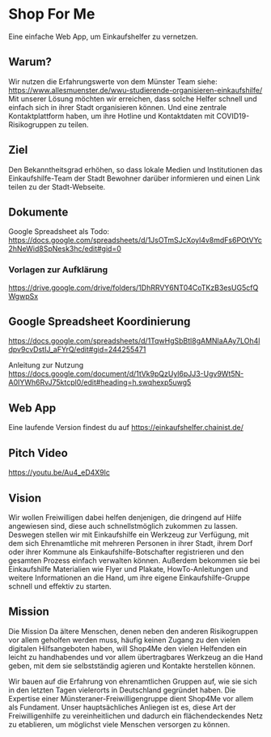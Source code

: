 # Shop For Me
Eine einfache Web App, um Einkaufshelfer zu vernetzen.

## Warum?
Wir nutzen die Erfahrungswerte von dem Münster Team
siehe: https://www.allesmuenster.de/wwu-studierende-organisieren-einkaufshilfe/
Mit unserer Lösung möchten wir erreichen, dass solche Helfer schnell und einfach sich in ihrer Stadt organisieren können. Und eine zentrale Kontaktplattform haben, um ihre Hotline und Kontaktdaten mit COVID19-Risikogruppen zu teilen.

## Ziel
Den Bekanntheitsgrad erhöhen, so dass lokale Medien und Institutionen das Einkaufshilfe-Team der Stadt Bewohner darüber informieren und einen Link teilen zu der Stadt-Webseite. 

## Dokumente
Google Spreadsheet als Todo: https://docs.google.com/spreadsheets/d/1JsOTmSJcXoyl4v8mdFs6POtVYc2hNeWid8SpNesk3hc/edit#gid=0

### Vorlagen zur Aufklärung
https://drive.google.com/drive/folders/1DhRRVY6NT04CoTKzB3esUG5cfQWgwpSx

## Google Spreadsheet Koordinierung
https://docs.google.com/spreadsheets/d/1TqwHgSbBtl8gAMNlaAAy7LOh4ldpv9cvDstIJ_aFYrQ/edit#gid=244255471

Anleitung zur Nutzung https://docs.google.com/document/d/1tVk9pQzUyl6pJJ3-Ugv9Wt5N-A0IYWh6RvJ75ktcpl0/edit#heading=h.swqhexp5uwg5

## Web App
Eine laufende Version findest du auf https://einkaufshelfer.chainist.de/

## Pitch Video
https://youtu.be/Au4_eD4X9lc

## Vision
Wir wollen Freiwilligen dabei helfen denjenigen, die dringend auf Hilfe angewiesen sind, diese auch schnellstmöglich zukommen zu lassen. Deswegen stellen wir mit Einkaufshilfe ein Werkzeug zur Verfügung, mit dem sich Ehrenamtliche mit mehreren Personen in ihrer Stadt, ihrem Dorf oder ihrer Kommune als Einkaufshilfe-Botschafter registrieren und den gesamten Prozess einfach verwalten können. Außerdem bekommen sie bei Einkaufshilfe Materialien wie Flyer und Plakate, HowTo-Anleitungen und weitere Informationen an die Hand, um ihre eigene Einkaufshilfe-Gruppe schnell und effektiv zu starten.

## Mission
Die Mission
Da ältere Menschen, denen neben den anderen Risikogruppen vor allem geholfen werden muss, häufig keinen Zugang zu den vielen digitalen Hilfsangeboten haben, will Shop4Me den vielen Helfenden ein leicht zu handhabendes und vor allem übertragbares Werkzeug an die Hand geben, mit dem sie selbstständig agieren und Kontakte herstellen können.

Wir bauen auf die Erfahrung von ehrenamtlichen Gruppen auf, wie sie sich in den letzten Tagen vielerorts in Deutschland gegründet haben. Die Expertise einer Münsteraner-Freiwilligengruppe dient Shop4Me vor allem als Fundament. Unser hauptsächliches Anliegen ist es, diese Art der Freiwilligenhilfe zu vereinheitlichen und dadurch ein flächendeckendes Netz zu etablieren, um möglichst viele Menschen versorgen zu können.
